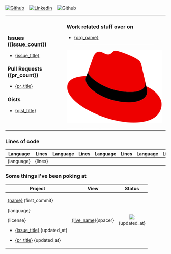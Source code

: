 <a href="{github_url}" target="_blank"><img alt="Github" src="https://img.shields.io/badge/GitHub-%2312100E.svg?&style=for-the-badge&logo=Github&logoColor=white" /></a> &nbsp;&nbsp; <a href="{linkedin_url}" target="_blank"><img alt="LinkedIn" src="https://img.shields.io/badge/linkedin-%230077B5.svg?&style=for-the-badge&logo=linkedin&logoColor=white" /></a> &nbsp;&nbsp; <img alt="Github" src="https://img.shields.io/badge/Last%20Updated-{last_updated}-brightgreen" height='28'/>

<table>
<tr>
<td>
<h3>Issues ({issue_count})</h3>
<ul>
<issues>
<li><a href='{issue_url}'>{issue_title}</a></li>
</issues>
</ul>
<h3>Pull Requests ({pr_count})</h3>
<ul>
<prs>
<li><a href='{pr_url}'>{pr_title}</a></li>
</prs>
</ul>
<h3>Gists</h3>
<ul>
<gists>
<li><a href='{gist_url}'>{gist_title}</a></li>
</gists>
</ul>
</td>
<td>
<h3>Work related stuff over on</h3>
<ul>
<orgs>
<li><a href='{org_url}'>{org_name}</a></li>
</orgs>
<img alt="Github" width='50px' src="https://github.com/dmzoneill/dmzoneill/blob/main/images/spacer.svg?raw=true" /><img alt="Github" width='50px' src="https://github.com/dmzoneill/dmzoneill/blob/main/images/spacer.svg?raw=true" /><img alt="Github" width='50px' src="https://github.com/dmzoneill/dmzoneill/blob/main/images/spacer.svg?raw=true" /><img alt="Github" width='50px' src="https://github.com/dmzoneill/dmzoneill/blob/main/images/spacer.svg?raw=true" /><img alt="Github" width='50px' src="https://github.com/dmzoneill/dmzoneill/blob/main/images/spacer.svg?raw=true" />
</ul>
<img alt="Github" width='300px' src="https://github.com/dmzoneill/dmzoneill/blob/main/images/redhat.svg?raw=true" />
<img alt="Github" width='50px' src="https://github.com/dmzoneill/dmzoneill/blob/main/images/spacer.svg?raw=true" />
<img alt="Github" width='50px' src="https://github.com/dmzoneill/dmzoneill/blob/main/images/spacer.svg?raw=true" />
<img alt="Github" width='50px' src="https://github.com/dmzoneill/dmzoneill/blob/main/images/spacer.svg?raw=true" />
</td>
</tr>
</table>

<h3>Lines of code</h3>    
<table>
  <thead>
    <tr>
      <th>Language</th>
      <th>Lines</th>
      <th>Language</th>
      <th>Lines</th>
      <th>Language</th>
      <th>Lines</th>
      <th>Language</th>
      <th>Lines</th>
    </tr>
  </thead>
  <tbody>
    <tr><langs><td>{language}</td><td>{lines}</td></langs></tr>
  </tbody>
</table>

### Some things i've been poking at

<table width='100%' style='width:100%'>
  <thead>
    <tr>
      <th>Project</th>
      <th>View</th>
      <th>Status</th>
    </tr>
  </thead>
  <tbody>
    <repos>
        <tr>
            <td><p><a href='{html_url}' title='{name}'>{name}</a> {first_commit}</p><p>{language}</p><p>{license}</p><p><ul><issues><li><a href='{issue_url}'>{issue_title}</a> {updated_at}</li></issues></ul></p><p><ul><prs><li><a href='{pr_url}'>{pr_title}</a> {updated_at}</li></prs></ul></p></td>
            <td><a href='{live_url}' title='{live_name}'>{live_name}</a>{spacer}</td>
            <td align="center"><a href='https://github.com/dmzoneill/{name}/actions'><img src='{badge}'/></a><br/>{updated_at}</td>
        </tr>
    </repos>
  </tbody>
</table>
